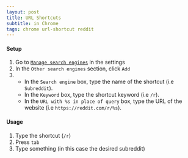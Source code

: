 ```yaml
---
layout: post
title: URL Shortcuts
subtitle: in Chrome
tags: chrome url-shortcut reddit
---
```


#### Setup

1. Go to [`Manage search engines`](chrome://settings/searchEngines) in the settings
2. In the `Other search engines` section, click `Add`
3.  * In the `Search engine` box, type the name of the shortcut (i.e `Subreddit`).
	* In the `Keyword` box, type the shortcut keyword (i.e `/r`).
	* In the `URL with %s in place of query` box, type the URL of the website (i.e `https://reddit.com/r/%s`).

#### Usage

1. Type the shortcut (`/r`)
2. Press `tab`
3. Type something (in this case the desired subreddit)

